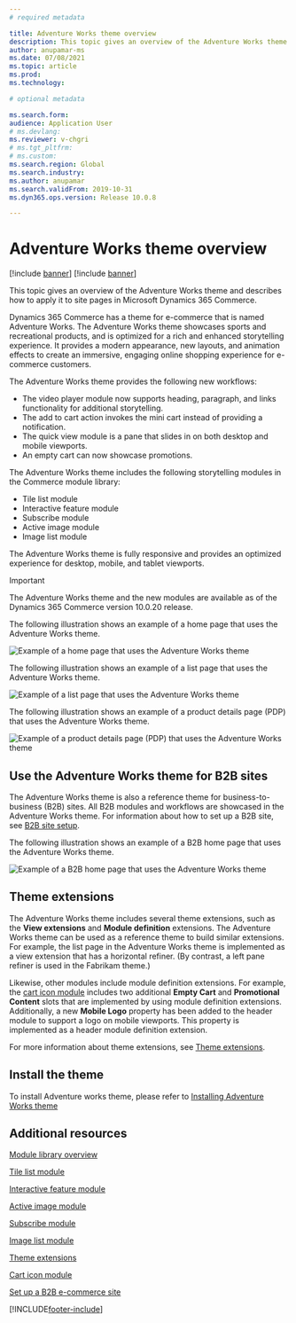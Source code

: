 ```yaml
---
# required metadata

title: Adventure Works theme overview
description: This topic gives an overview of the Adventure Works theme and describes how to apply it to site pages in Microsoft Dynamics 365 Commerce.
author: anupamar-ms
ms.date: 07/08/2021
ms.topic: article
ms.prod: 
ms.technology: 

# optional metadata

ms.search.form: 
audience: Application User
# ms.devlang: 
ms.reviewer: v-chgri
# ms.tgt_pltfrm: 
# ms.custom: 
ms.search.region: Global
ms.search.industry: 
ms.author: anupamar
ms.search.validFrom: 2019-10-31
ms.dyn365.ops.version: Release 10.0.8

---
```


# Adventure Works theme overview

[!include [banner](includes/banner.md)]
[!include [banner](includes/preview-banner.md)]

This topic gives an overview of the Adventure Works theme and describes how to apply it to site pages in Microsoft Dynamics 365 Commerce.

Dynamics 365 Commerce has a theme for e-commerce that is named Adventure Works. The Adventure Works theme showcases sports and recreational products, and is optimized for a rich and enhanced storytelling experience. It provides a modern appearance, new layouts, and animation effects to create an immersive, engaging online shopping experience for e-commerce customers.

The Adventure Works theme provides the following new workflows:

- The video player module now supports heading, paragraph, and links functionality for additional storytelling.
- The add to cart action invokes the mini cart instead of providing a notification.
- The quick view module is a pane that slides in on both desktop and mobile viewports.
- An empty cart can now showcase promotions.

The Adventure Works theme includes the following storytelling modules in the Commerce module library:

- Tile list module
- Interactive feature module
- Subscribe module
- Active image module
- Image list module

The Adventure Works theme is fully responsive and provides an optimized experience for desktop, mobile, and tablet viewports.

> [!IMPORTANT]
> The Adventure Works theme and the new modules are available as of the Dynamics 365 Commerce version 10.0.20 release.

The following illustration shows an example of a home page that uses the Adventure Works theme.

![Example of a home page that uses the Adventure Works theme](./media/aw_b2c.PNG)

The following illustration shows an example of a list page that uses the Adventure Works theme.

![Example of a list page that uses the Adventure Works theme](./media/Aw_list.PNG)

The following illustration shows an example of a product details page (PDP) that uses the Adventure Works theme.

![Example of a product details page (PDP) that uses the Adventure Works theme](./media/aw_pdp.PNG)

## Use the Adventure Works theme for B2B sites

The Adventure Works theme is also a reference theme for business-to-business (B2B) sites. All B2B modules and workflows are showcased in the Adventure Works theme. For information about how to set up a B2B site, see [B2B site setup](./b2b/set-up-b2b-site.md).

The following illustration shows an example of a B2B home page that uses the Adventure Works theme.

![Example of a B2B home page that uses the Adventure Works theme](./media/aw_b2b.PNG)

## Theme extensions

The Adventure Works theme includes several theme extensions, such as the **View extensions** and **Module definition** extensions. The Adventure Works theme can be used as a reference theme to build similar extensions. For example, the list page in the Adventure Works theme is implemented as a view extension that has a horizontal refiner. (By contrast, a left pane refiner is used in the Fabrikam theme.)

Likewise, other modules include module definition extensions. For example, the [cart icon module](cart-icon-module.md) includes two additional **Empty Cart** and **Promotional Content** slots that are implemented by using module definition extensions. Additionally, a new **Mobile Logo** property has been added to the header module to support a logo on mobile viewports. This property is implemented as a header module definition extension.

For more information about theme extensions, see [Theme extensions](e-commerce-extensibility/theme-module-extensions.md).

## Install the theme

To install Adventure works theme, please refer to [Installing Adventure Works theme](adventureworks_install.md)


## Additional resources

[Module library overview](starter-kit-overview.md)

[Tile list module](tile-list-module.md)

[Interactive feature module](interactive-feature-module.md)

[Active image module](active-image-module.md)

[Subscribe module](subscribe-module.md)

[Image list module](image-list-module.md)

[Theme extensions](e-commerce-extensibility/theme-module-extensions.md)

[Cart icon module](cart-icon-module.md)

[Set up a B2B e-commerce site](./b2b/set-up-b2b-site.md)

[!INCLUDE[footer-include](../includes/footer-banner.md)]
